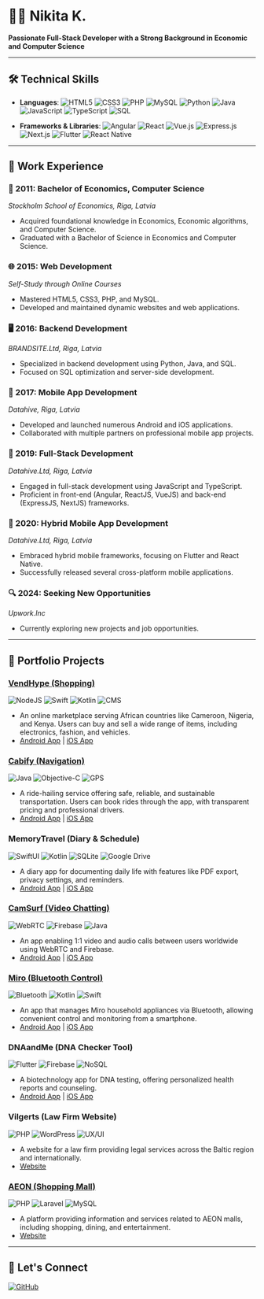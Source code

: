 # 👨‍💻 Nikita K.

**Passionate Full-Stack Developer with a Strong Background in Economic and Computer Science**

---

## 🛠️ Technical Skills

- **Languages**: ![HTML5](https://img.shields.io/badge/-HTML5-E34F26?style=flat-square&logo=html5&logoColor=white) ![CSS3](https://img.shields.io/badge/-CSS3-1572B6?style=flat-square&logo=css3&logoColor=white) ![PHP](https://img.shields.io/badge/-PHP-777BB4?style=flat-square&logo=php&logoColor=white) ![MySQL](https://img.shields.io/badge/-MySQL-4479A1?style=flat-square&logo=mysql&logoColor=white) ![Python](https://img.shields.io/badge/-Python-3776AB?style=flat-square&logo=python&logoColor=white) ![Java](https://img.shields.io/badge/-Java-007396?style=flat-square&logo=java&logoColor=white) ![JavaScript](https://img.shields.io/badge/-JavaScript-F7DF1E?style=flat-square&logo=javascript&logoColor=black) ![TypeScript](https://img.shields.io/badge/-TypeScript-3178C6?style=flat-square&logo=typescript&logoColor=white) ![SQL](https://img.shields.io/badge/-SQL-336791?style=flat-square&logo=postgresql&logoColor=white)

- **Frameworks & Libraries**: ![Angular](https://img.shields.io/badge/-Angular-DD0031?style=flat-square&logo=angular&logoColor=white) ![React](https://img.shields.io/badge/-React-61DAFB?style=flat-square&logo=react&logoColor=black) ![Vue.js](https://img.shields.io/badge/-Vue.js-4FC08D?style=flat-square&logo=vue.js&logoColor=white) ![Express.js](https://img.shields.io/badge/-Express.js-000000?style=flat-square&logo=express&logoColor=white) ![Next.js](https://img.shields.io/badge/-Next.js-000000?style=flat-square&logo=next.js&logoColor=white) ![Flutter](https://img.shields.io/badge/-Flutter-02569B?style=flat-square&logo=flutter&logoColor=white) ![React Native](https://img.shields.io/badge/-React%20Native-61DAFB?style=flat-square&logo=react&logoColor=black)

---

## 💼 Work Experience

### 🏫 2011: Bachelor of Economics, Computer Science
*Stockholm School of Economics, Riga, Latvia*

- Acquired foundational knowledge in Economics, Economic algorithms, and Computer Science.
- Graduated with a Bachelor of Science in Economics and Computer Science.

### 🌐 2015: Web Development
*Self-Study through Online Courses*

- Mastered HTML5, CSS3, PHP, and MySQL.
- Developed and maintained dynamic websites and web applications.

### 🖥️ 2016: Backend Development
*BRANDSITE.Ltd, Riga, Latvia*

- Specialized in backend development using Python, Java, and SQL.
- Focused on SQL optimization and server-side development.

### 📱 2017: Mobile App Development
*Datahive, Riga, Latvia*

- Developed and launched numerous Android and iOS applications.
- Collaborated with multiple partners on professional mobile app projects.

### 🔗 2019: Full-Stack Development
*Datahive.Ltd, Riga, Latvia*

- Engaged in full-stack development using JavaScript and TypeScript.
- Proficient in front-end (Angular, ReactJS, VueJS) and back-end (ExpressJS, NextJS) frameworks.

### 📱 2020: Hybrid Mobile App Development
*Datahive.Ltd, Riga, Latvia*

- Embraced hybrid mobile frameworks, focusing on Flutter and React Native.
- Successfully released several cross-platform mobile applications.

### 🔍 2024: Seeking New Opportunities
*Upwork.Inc*

- Currently exploring new projects and job opportunities.

---

## 📂 Portfolio Projects

### [VendHype (Shopping)](https://vendhype.com/)
![NodeJS](https://img.shields.io/badge/-NodeJS-339933?style=flat-square&logo=node.js&logoColor=white) ![Swift](https://img.shields.io/badge/-Swift-FA7343?style=flat-square&logo=swift&logoColor=white) ![Kotlin](https://img.shields.io/badge/-Kotlin-0095D5?style=flat-square&logo=kotlin&logoColor=white) ![CMS](https://img.shields.io/badge/-CMS-24292E?style=flat-square&logo=githubactions&logoColor=white)
- An online marketplace serving African countries like Cameroon, Nigeria, and Kenya. Users can buy and sell a wide range of items, including electronics, fashion, and vehicles.
- [Android App](https://play.google.com/store/apps/details?id=com.vendhype.app) | [iOS App](https://apps.apple.com/us/app/vendhype-buy-sell/id6455376942)

### [Cabify (Navigation)](https://cabify.com/en)
![Java](https://img.shields.io/badge/-Java-007396?style=flat-square&logo=java&logoColor=white) ![Objective-C](https://img.shields.io/badge/-ObjectiveC-1572B6?style=flat-square&logo=apple&logoColor=white) ![GPS](https://img.shields.io/badge/-GPS_Tracking-0072BC?style=flat-square&logo=googlemaps&logoColor=white)
- A ride-hailing service offering safe, reliable, and sustainable transportation. Users can book rides through the app, with transparent pricing and professional drivers.
- [Android App](https://play.google.com/store/apps/details?id=com.cabify.rider) | [iOS App](https://apps.apple.com/app/cabify/id476087442)

### MemoryTravel (Diary & Schedule)
![SwiftUI](https://img.shields.io/badge/-SwiftUI-FA7343?style=flat-square&logo=swift&logoColor=white) ![Kotlin](https://img.shields.io/badge/-Kotlin-0095D5?style=flat-square&logo=kotlin&logoColor=white) ![SQLite](https://img.shields.io/badge/-SQLite-003B57?style=flat-square&logo=sqlite&logoColor=white) ![Google Drive](https://img.shields.io/badge/-Google_Drive-4285F4?style=flat-square&logo=googledrive&logoColor=white)
- A diary app for documenting daily life with features like PDF export, privacy settings, and reminders.
- [Android App](https://play.google.com/store/apps/details?id=com.memory.travel) | [iOS App](https://apps.apple.com/us/app/id1590627092)

### [CamSurf (Video Chatting)](https://camsurf.com/)
![WebRTC](https://img.shields.io/badge/-WebRTC-333333?style=flat-square&logo=webrtc&logoColor=white) ![Firebase](https://img.shields.io/badge/-Firebase-FFCA28?style=flat-square&logo=firebase&logoColor=black) ![Java](https://img.shields.io/badge/-Java-007396?style=flat-square&logo=java&logoColor=white)
- An app enabling 1:1 video and audio calls between users worldwide using WebRTC and Firebase.
- [Android App](https://play.google.com/store/apps/details?id=camsurf.com) | [iOS App](https://apps.apple.com/us/app/camsurf-video-chat-flirt/id1491535834)

### [Miro (Bluetooth Control)](https://miro.co.kr/)
![Bluetooth](https://img.shields.io/badge/-Bluetooth-0082FC?style=flat-square&logo=bluetooth&logoColor=white) ![Kotlin](https://img.shields.io/badge/-Kotlin-0095D5?style=flat-square&logo=kotlin&logoColor=white) ![Swift](https://img.shields.io/badge/-Swift-FA7343?style=flat-square&logo=swift&logoColor=white)
- An app that manages Miro household appliances via Bluetooth, allowing convenient control and monitoring from a smartphone.
- [Android App](https://play.google.com/store/apps/details?id=com.miro.mirotapp) | [iOS App](https://apps.apple.com/us/app/miro-smarthome/id1447606177)

### DNAandMe (DNA Checker Tool)
![Flutter](https://img.shields.io/badge/-Flutter-02569B?style=flat-square&logo=flutter&logoColor=white) ![Firebase](https://img.shields.io/badge/-Firebase-FFCA28?style=flat-square&logo=firebase&logoColor=black) ![NoSQL](https://img.shields.io/badge/-NoSQL-E34F26?style=flat-square&logo=nosql&logoColor=white)
- A biotechnology app for DNA testing, offering personalized health reports and counseling.
- [Android App](https://play.google.com/store/apps/details?id=id.co.diagnos.mobile) | [iOS App](https://apps.apple.com/us/app/dnaandme/id1635532465)

### Vilgerts (Law Firm Website)
![PHP](https://img.shields.io/badge/-PHP-777BB4?style=flat-square&logo=php&logoColor=white) ![WordPress](https://img.shields.io/badge/-WordPress-21759B?style=flat-square&logo=wordpress&logoColor=white) ![UX/UI](https://img.shields.io/badge/-UX/UI-42A5F5?style=flat-square&logo=adobe&logoColor=white)
- A website for a law firm providing legal services across the Baltic region and internationally.
- [Website](https://play.google.com/store/apps/details?id=id.co.diagnos.mobile)

### [AEON (Shopping Mall)](https://www.welcome-aeon.com/)
![PHP](https://img.shields.io/badge/-PHP-777BB4?style=flat-square&logo=php&logoColor=white) ![Laravel](https://img.shields.io/badge/-Laravel-FF2D20?style=flat-square&logo=laravel&logoColor=white) ![MySQL](https://img.shields.io/badge/-MySQL-4479A1?style=flat-square&logo=mysql&logoColor=white)
- A platform providing information and services related to AEON malls, including shopping, dining, and entertainment.
- [Website](https://www.welcome-aeon.com/)

---

## 🔗 Let's Connect

[![GitHub](https://img.shields.io/badge/-GitHub-181717?style=flat-square&logo=github&logoColor=white)](https://github.com/kkamardinsssnikita555)
